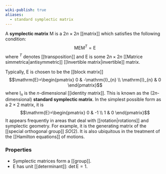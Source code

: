 ```yaml
---
wiki-publish: true
aliases:
  - standard symplectic matrix
---
```

A **symplectic matrix** $\mathrm{M}$ is a $2n\times2n$ [[matrix]] which satisfies the following condition:
$$\mathrm{M}\mathrm{E}\mathrm{M}^{T}=\mathrm{E}$$
where $^{T}$ denotes [[transposition]] and $\mathrm{E}$ is some $2n\times 2n$ [[Matrice simmetrica|antisymmetric]] [[Invertible matrix|invertible]] matrix.

Typically, $\mathrm{E}$ is chosen to be the [[block matrix]]
$$\mathrm{E}=\begin{pmatrix}
0 & -\mathrm{I}_{n} \\
\mathrm{I}_{n} & 0
\end{pmatrix}$$
where $\mathrm{I}_{n}$ is the $n$-dimensional [[identity matrix]]. This is known as the ($2n$-dimensional) **standard symplectic matrix**. In the simplest possible form as a $2\times 2$ matrix, it is
$$\mathrm{E}=\begin{pmatrix}
0 & -1 \\
1 & 0
\end{pmatrix}$$
It appears frequently in areas that deal with [[rotation|rotations]] and symplectic geometry. For example, it is the generating matrix of the [[special orthogonal group]] $SO(2)$. It is also ubiquitous in the treatment of the [[Hamilton equations]] of motions.
### Properties
- Symplectic matrices form a [[group]].
- $\mathrm{E}$ has unit [[determinant]]: $\det \mathrm{E}=1$.